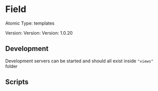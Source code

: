 # Field

Atomic Type: templates

Version: Version: Version: 1.0.20







## Development

Development servers can be started and should all exist inside `"views"` folder

## Scripts
